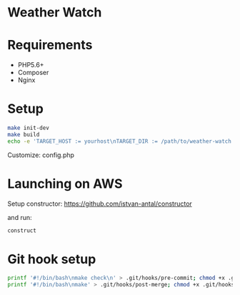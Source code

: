 # Weather Watch

# Requirements

 * PHP5.6+
 * Composer
 * Nginx

# Setup

```bash
make init-dev
make build
echo -e 'TARGET_HOST := yourhost\nTARGET_DIR := /path/to/weather-watch' > Makefile.config
```

Customize: config.php

# Launching on AWS

Setup constructor: https://github.com/istvan-antal/constructor

and run:

```bash
construct
```

Git  hook setup
===============
```bash
printf '#!/bin/bash\nmake check\n' > .git/hooks/pre-commit; chmod +x .git/hooks/pre-commit
printf '#!/bin/bash\nmake' > .git/hooks/post-merge; chmod +x .git/hooks/post-merge
```